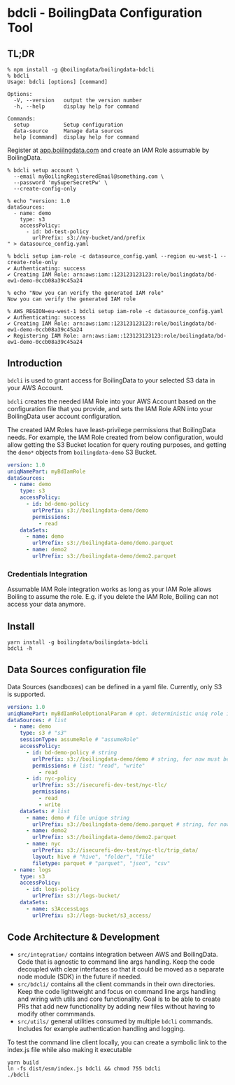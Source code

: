 # bdcli - BoilingData Configuration Tool

## TL;DR

```shell
% npm install -g @boilingdata/boilingdata-bdcli
% bdcli
Usage: bdcli [options] [command]

Options:
  -V, --version   output the version number
  -h, --help      display help for command

Commands:
  setup           Setup configuration
  data-source     Manage data sources
  help [command]  display help for command
```

Register at [app.boiilngdata.com](https://app.boilingdata.com) and create an IAM Role assumable by BoilingData.

```shell
% bdcli setup account \
  --email myBoilingRegisteredEmail@something.com \
  --password 'mySuperSecretPw' \
  --create-config-only

% echo "version: 1.0
dataSources:
  - name: demo
    type: s3
    accessPolicy:
      - id: bd-test-policy
        urlPrefix: s3://my-bucket/and/prefix
" > datasource_config.yaml

% bdcli setup iam-role -c datasource_config.yaml --region eu-west-1 --create-role-only
✔ Authenticating: success
✔ Creating IAM Role: arn:aws:iam::123123123123:role/boilingdata/bd-ew1-demo-0ccb08a39c45a24

% echo "Now you can verify the generated IAM role"
Now you can verify the generated IAM role

% AWS_REGION=eu-west-1 bdcli setup iam-role -c datasource_config.yaml
✔ Authenticating: success
✔ Creating IAM Role: arn:aws:iam::123123123123:role/boilingdata/bd-ew1-demo-0ccb08a39c45a24
✔ Registering IAM Role: arn:aws:iam::123123123123:role/boilingdata/bd-ew1-demo-0ccb08a39c45a24
```

## Introduction

`bdcli` is used to grant access for BoilingData to your selected S3 data in your AWS Account.

`bdcli` creates the needed IAM Role into your AWS Account based on the configuration file that you provide, and sets the IAM Role ARN into your BoilingData user account configuration.

The created IAM Roles have least-privilege permissions that BoilingData needs. For example, the IAM Role created from below configuration, would allow getting the S3 Bucket location for query routing purposes, and getting the `demo*` objects from `boilingdata-demo` S3 Bucket.

```yaml
version: 1.0
uniqNamePart: myBdIamRole
dataSources:
  - name: demo
    type: s3
    accessPolicy:
      - id: bd-demo-policy
        urlPrefix: s3://boilingdata-demo/demo
        permissions:
          - read
    dataSets:
      - name: demo
        urlPrefix: s3://boilingdata-demo/demo.parquet
      - name: demo2
        urlPrefix: s3://boilingdata-demo/demo2.parquet
```

### Credentials Integration

Assumable IAM Role integration works as long as your IAM Role allows Boiling to assume the role. E.g. if you delete the IAM Role, Boiling can not access your data anymore.

## Install

```shell
yarn install -g boilingdata/boilingdata-bdcli
bdcli -h
```

## Data Sources configuration file

Data Sources (sandboxes) can be defined in a yaml file. Currently, only S3 is supported.

```yaml
version: 1.0
uniqNamePart: myBdIamRoleOptionalParam # opt. deterministic uniq role id
dataSources: # list
  - name: demo
    type: s3 # "s3"
    sessionType: assumeRole # "assumeRole"
    accessPolicy:
      - id: bd-demo-policy # string
        urlPrefix: s3://boilingdata-demo/demo # string, for now must be S3 URL
        permissions: # list: "read", "write"
          - read
      - id: nyc-policy
        urlPrefix: s3://isecurefi-dev-test/nyc-tlc/
        permissions:
          - read
          - write
    dataSets: # list
      - name: demo # file unique string
        urlPrefix: s3://boilingdata-demo/demo.parquet # string, for now must be S3 URL
      - name: demo2
        urlPrefix: s3://boilingdata-demo/demo2.parquet
      - name: nyc
        urlPrefix: s3://isecurefi-dev-test/nyc-tlc/trip_data/
        layout: hive # "hive", "folder", "file"
        filetype: parquet # "parquet", "json", "csv"
  - name: logs
    type: s3
    accessPolicy:
      - id: logs-policy
        urlPrefix: s3://logs-bucket/
    dataSets:
      - name: s3AccessLogs
        urlPrefix: s3://logs-bucket/s3_access/
```

## Code Architecture & Development

- `src/integration/` contains integration between AWS and BoilingData. Code that is agnostic to command line args handling. Keep the code decoupled with clear interfaces so that it could be moved as a separate node module (SDK) in the future if needed.
- `src/bdcli/` contains all the client commands in their own directories. Keep the code lightweight and focus on command line args handling and wiring with utils and core functionality. Goal is to be able to create PRs that add new functionality by adding new files without having to modify other commmands.
- `src/utils/` general utilities consumed by multiple `bdcli` commands. Includes for example authentication handling and logging.

To test the command line client locally, you can create a symbolic link to the index.js file while also making it executable

```shell
yarn build
ln -fs dist/esm/index.js bdcli && chmod 755 bdcli
./bdcli
```
